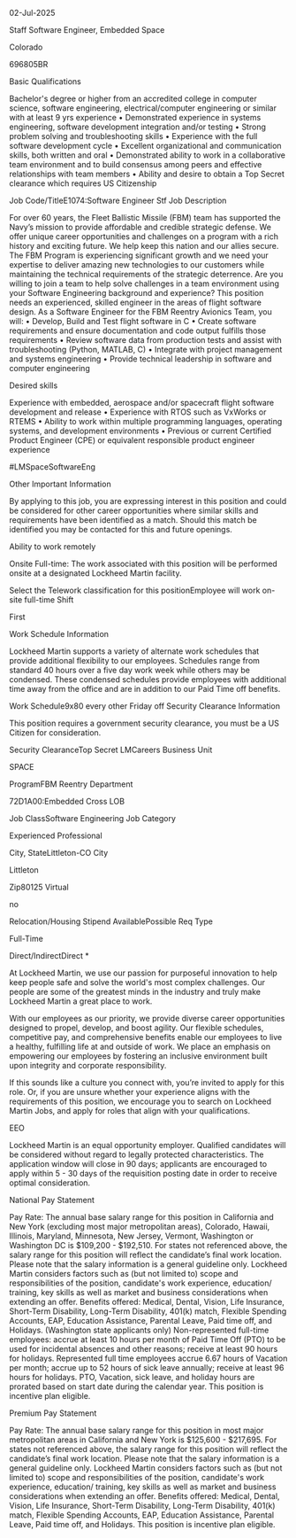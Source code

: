 02-Jul-2025

Staff Software Engineer, Embedded
Space

Colorado

696805BR

Basic Qualifications

Bachelor's degree or higher from an accredited college in computer science, software engineering, electrical/computer engineering or similar with at least 9 yrs experience
• Demonstrated experience in systems engineering, software development integration and/or testing
• Strong problem solving and troubleshooting skills
• Experience with the full software development cycle
• Excellent organizational and communication skills, both written and oral
• Demonstrated ability to work in a collaborative team environment and to build consensus among peers and effective relationships with team members
• Ability and desire to obtain a Top Secret clearance which requires US Citizenship

Job Code/TitleE1074:Software Engineer Stf
Job Description

For over 60 years, the Fleet Ballistic Missile (FBM) team has supported the Navy’s mission to provide affordable and credible strategic defense. We offer unique career opportunities and challenges on a program with a rich history and exciting future. We help keep this nation and our allies secure. The FBM Program is experiencing significant growth and we need your expertise to deliver amazing new technologies to our customers while maintaining the technical requirements of the strategic deterrence.
Are you willing to join a team to help solve challenges in a team environment using your Software Engineering background and experience? This position needs an experienced, skilled engineer in the areas of flight software design.
As a Software Engineer for the FBM Reentry Avionics Team, you will:
• Develop, Build and Test flight software in C
• Create software requirements and ensure documentation and code output fulfills those requirements
• Review software data from production tests and assist with troubleshooting (Python, MATLAB, C)
• Integrate with project management and systems engineering
• Provide technical leadership in software and computer engineering

Desired skills

Experience with embedded, aerospace and/or spacecraft flight software development and release
• Experience with RTOS such as VxWorks or RTEMS
• Ability to work within multiple programming languages, operating systems, and development environments
• Previous or current Certified Product Engineer (CPE) or equivalent responsible product engineer experience

#LMSpaceSoftwareEng

Other Important Information

By applying to this job, you are expressing interest in this position and could be considered for other career opportunities where similar skills and requirements have been identified as a match. Should this match be identified you may be contacted for this and future openings.

Ability to work remotely

Onsite Full-time: The work associated with this position will be performed onsite at a designated Lockheed Martin facility.

Select the Telework classification for this positionEmployee will work on-site full-time
Shift

First

Work Schedule Information

Lockheed Martin supports a variety of alternate work schedules that provide additional flexibility to our employees. Schedules range from standard 40 hours over a five day work week while others may be condensed. These condensed schedules provide employees with additional time away from the office and are in addition to our Paid Time off benefits.

Work Schedule9x80 every other Friday off
Security Clearance Information

This position requires a government security clearance, you must be a US Citizen for consideration.

Security ClearanceTop Secret
LMCareers Business Unit

SPACE

ProgramFBM Reentry
Department

72D1A00:Embedded Cross LOB

Job ClassSoftware Engineering
Job Category

Experienced Professional

City, StateLittleton-CO
City

Littleton

Zip80125
Virtual

no

Relocation/Housing Stipend AvailablePossible
Req Type

Full-Time

Direct/IndirectDirect
*

At Lockheed Martin, we use our passion for purposeful innovation to help keep people safe and solve the world's most complex challenges. Our people are some of the greatest minds in the industry and truly make Lockheed Martin a great place to work.

With our employees as our priority, we provide diverse career opportunities designed to propel, develop, and boost agility. Our flexible schedules, competitive pay, and comprehensive benefits enable our employees to live a healthy, fulfilling life at and outside of work. We place an emphasis on empowering our employees by fostering an inclusive environment built upon integrity and corporate responsibility.

If this sounds like a culture you connect with, you’re invited to apply for this role. Or, if you are unsure whether your experience aligns with the requirements of this position, we encourage you to search on Lockheed Martin Jobs, and apply for roles that align with your qualifications.

EEO

Lockheed Martin is an equal opportunity employer. Qualified candidates will be considered without regard to legally protected characteristics.
The application window will close in 90 days; applicants are encouraged to apply within 5 - 30 days of the requisition posting date in order to receive optimal consideration.

National Pay Statement

Pay Rate: The annual base salary range for this position in California and New York (excluding most major metropolitan areas), Colorado, Hawaii, Illinois, Maryland, Minnesota, New Jersey, Vermont, Washington or Washington DC is $109,200 - $192,510. For states not referenced above, the salary range for this position will reflect the candidate’s final work location. Please note that the salary information is a general guideline only. Lockheed Martin considers factors such as (but not limited to) scope and responsibilities of the position, candidate's work experience, education/ training, key skills as well as market and business considerations when extending an offer. Benefits offered: Medical, Dental, Vision, Life Insurance, Short-Term Disability, Long-Term Disability, 401(k) match, Flexible Spending Accounts, EAP, Education Assistance, Parental Leave, Paid time off, and Holidays. (Washington state applicants only) Non-represented full-time employees: accrue at least 10 hours per month of Paid Time Off (PTO) to be used for incidental absences and other reasons; receive at least 90 hours for holidays. Represented full time employees accrue 6.67 hours of Vacation per month; accrue up to 52 hours of sick leave annually; receive at least 96 hours for holidays. PTO, Vacation, sick leave, and holiday hours are prorated based on start date during the calendar year. This position is incentive plan eligible.

Premium Pay Statement

Pay Rate: The annual base salary range for this position in most major metropolitan areas in California and New York is $125,600 - $217,695. For states not referenced above, the salary range for this position will reflect the candidate’s final work location. Please note that the salary information is a general guideline only. Lockheed Martin considers factors such as (but not limited to) scope and responsibilities of the position, candidate's work experience, education/ training, key skills as well as market and business considerations when extending an offer. Benefits offered: Medical, Dental, Vision, Life Insurance, Short-Term Disability, Long-Term Disability, 401(k) match, Flexible Spending Accounts, EAP, Education Assistance, Parental Leave, Paid time off, and Holidays. This position is incentive plan eligible.